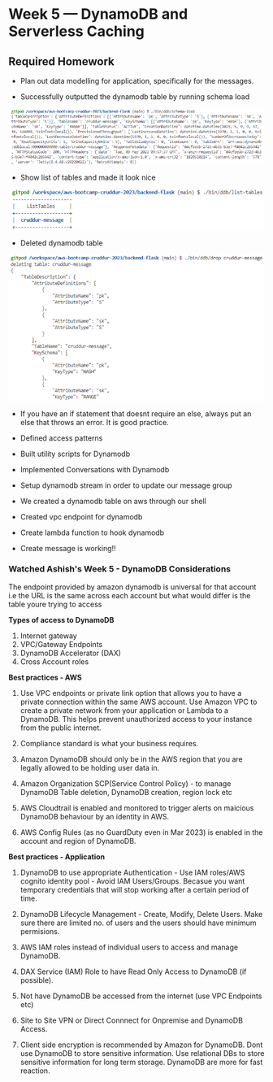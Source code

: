 # Week 5 — DynamoDB and Serverless Caching

## Required Homework

- Plan out data modelling for application, specifically for the messages.

- Successfully outputted the dynamodb table by running schema load 

![](./assets/week-5/week-5-ddb-schema-load.png)

- Show list of tables and made it look nice

![](./assets/week-5/week-5-ddb-list-tables.png)

- Deleted dynamodb table

![](./assets/week-5/week-5-drop-ddb.png)

- If you have an if statement that doesnt require an else, always put an else that throws an error. It is good practice.

- Defined access patterns
- Built utility scripts for Dynamodb
- Implemented Conversations with Dynamodb
- Setup dynamodb stream in order to update our message group
- We created a dynamodb table on aws through our shell
- Created vpc endpoint for dynamodb
- Create lambda function to hook dynamodb
- Create message is working!!

### Watched Ashish's Week 5 - DynamoDB Considerations
The endpoint provided by amazon dynamodb is universal for that account i.e the URL is the same across each account but what would differ is the table youre trying to access

<b>Types of access to DynamoDB</b>

1. Internet gateway
2. VPC/Gateway Endpoints
3. DynamoDB Accelerator (DAX)
4. Cross Account roles

<b>Best practices - AWS</b>

1. Use VPC endpoints or private link option that allows you to have a private connection within the same AWS account. Use Amazon VPC to create a private network from your application or Lambda to a DynamoDB. This helps prevent unauthorized access to your instance from the public internet.

2. Compliance standard is what your business requires.

3. Amazon DynamoDB should only be in the AWS region that you are legally allowed to be holding user data in.

4. Amazon Organization SCP(Service Control Policy) - to manage DynamoDB Table deletion, DynamoDB creation, region lock etc

5. AWS Cloudtrail is enabled and monitored to trigger alerts on maicious DynamoDB behaviour by an identity in AWS.

6. AWS Config Rules (as no GuardDuty even in Mar 2023) is enabled in the account and region of DynamoDB.

<b>Best practices - Application</b>

1. DynamoDB to use appropriate Authentication - Use IAM roles/AWS cognito identity pool - Avoid IAM Users/Groups. Becasue you want temporary credentials that will stop working after a certain period of time.

2. DynamoDB Lifecycle Management - Create, Modify, Delete Users. Make sure there are limited no. of users and the users should have minimum permisions.

3. AWS IAM roles instead of individual users to access and manage DynamoDB.

4. DAX Service (IAM) Role to have Read Only Access to DynamoDB (if possible).

5. Not have DynamoDB be accessed from the internet (use VPC Endpoints etc)

6. Site to Site VPN or Direct Connnect for Onpremise and DynamoDB Access.

7. Client side encryption is recommended by Amazon for DynamoDB. Dont use DynamoDB to store sensitive information. Use relational DBs to store sensitive information for long term storage. DynamoDB are more for fast reaction. 

